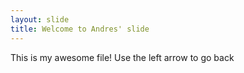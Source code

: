 ```yaml
---
layout: slide
title: Welcome to Andres' slide
---
```

This is my awesome file!
Use the left arrow to go back

